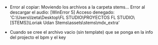 - Error al copiar:
    Moviendo los archivos a la carpeta stems...
    Error al descargar el audio: [WinError 5] Acceso denegado: 'C:\\Users\\Izeta\\Desktop\\FL STUDIO\\PROYECTOS FL STUDIO\\[STEMS]\\Loriak Udan Stems\\assets\\stems\\mdx_extra'

- Cuando se cree el archivo vacio (sin template) que se ponga en la info del projecto el bpm y el key